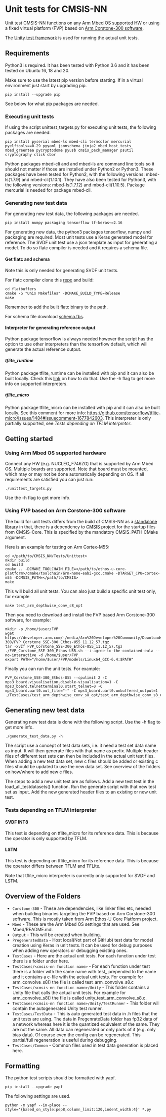 # Unit tests for CMSIS-NN

Unit test CMSIS-NN functions on any [Arm Mbed OS](https://os.mbed.com/mbed-os/) supported HW or using a fixed virtual platform (FVP) based on [Arm Corstone-300 software](https://developer.arm.com/ip-products/subsystem/corstone/corstone-300).

The [Unity test framework](http://www.throwtheswitch.org/unity) is used for running the actual unit tests.

## Requirements

Python3 is required.
It has been tested with Python 3.6 and it has been tested on Ubuntu 16, 18 and 20.

Make sure to use the latest pip version before starting.
If in a virtual environment just start by upgrading pip.

```
pip install --upgrade pip
```

See below for what pip packages are needed.

### Executing unit tests

If using the script unittest_targets.py for executing unit tests, the following packages are needed.

```
pip install pyserial mbed-ls mbed-cli termcolor mercurial pyelftools==0.29 pyyaml jsonschema jinja2 mbed_host_tests mbed_greentea pycryptodome pyusb cmsis_pack_manager psutil cryptography click cbor
```

Python packages mbed-cli and and mbed-ls are command line tools so it should not matter if those are installed under Python2 or Python3. These packages have been tested for Python2, with the following versions: mbed-ls(1.7.9) and mbed-cli(1.10.1). They have also been tested for Python3, with the following versions: mbed-ls(1.7.12) and mbed-cli(1.10.5). Package mercurial is needed for package mbed-cli.

### Generating new test data

For generating new test data, the following packages are needed.

```
pip install numpy packaging tensorflow tf-keras~=2.16
```


For generating new data, the python3 packages tensorflow, numpy and packaging are required. Most unit tests use a Keras generated model for reference. The SVDF unit test use a json template as input for generating a model. To do so flatc compiler is needed and it requires a schema file.

#### Get flatc and schema

Note this is only needed for generating SVDF unit tests.

For flatc compiler clone this [repo](https://github.com/google/flatbuffers) and build:
```
cd flatbuffers
cmake -G "Unix Makefiles" -DCMAKE_BUILD_TYPE=Release
make
```
Remember to add the built flatc binary to the path.

For schema file download [schema.fbs](https://raw.githubusercontent.com/tensorflow/tensorflow/master/tensorflow/lite/schema/schema.fbs).

#### Interpreter for generating reference output
Python package tensorflow is always needed however the script has the option to use other interpreters than the tensorflow default, which will generate the actual reference output.

##### tflite_runtime
Python package tflite_runtime can be installed with pip and it can also be built locally. Check this [link](https://www.tensorflow.org/lite/guide/build_cmake_pip) on how to do that.
Use the -h flag to get more info on supported interpreters.

##### tflite_micro
Python package tflite_micro can be installed with pip and it can also be built locally. See this comment for more info: https://github.com/tensorflow/tflite-micro/issues/1484#issuecomment-1677842603. This interpreter is only partially supported, see *Tests depending on TFLM interpreter*.

## Getting started

### Using Arm Mbed OS supported hardware

Connect any HW (e.g. NUCLEO_F746ZG) that is supported by Arm Mbed OS. Multiple boards are supported. Note that board must be mounted, which may or may not be done automatically depending on OS. If all requirements are satisfied you can just run:

```
./unittest_targets.py
```

Use the -h flag to get more info.

### Using FVP based on Arm Corstone-300 software

The build for unit tests differs from the build of CMSIS-NN as a [standalone library](https://github.com/ARM-software/CMSIS-NN/blob/main/README.md#building-cmsis-nn-as-a-library) in that, there is a dependency to [CMSIS](https://github.com/ARM-software/CMSIS_5) project for the startup files from CMSIS-Core. This is specified by the mandatory CMSIS_PATH CMake argument.


Here is an example for testing on Arm Cortex-M55:

```
cd </path/to/CMSIS_NN/Tests/Unittest>
mkdir build
cd build
cmake .. -DCMAKE_TOOLCHAIN_FILE=</path/to/ethos-u-core-platform>/cmake/toolchain/arm-none-eabi-gcc.cmake -DTARGET_CPU=cortex-m55 -DCMSIS_PATH=</path/to/CMSIS>
make
```

This will build all unit tests. You can also just build a specific unit test only, for example:

```
make test_arm_depthwise_conv_s8_opt
```

Then you need to download and install the FVP based Arm Corstone-300 software, for example:

```
mkdir -p /home/$user/FVP
wget https://developer.arm.com/-/media/Arm%20Developer%20Community/Downloads/OSS/FVP/Corstone-300/FVP_Corstone_SSE-300_Ethos-U55_11.12_57.tgz
tar -xvzf FVP_Corstone_SSE-300_Ethos-U55_11.12_57.tgz
./FVP_Corstone_SSE-300_Ethos-U55.sh --i-agree-to-the-contained-eula --no-interactive -d /home/$user/FVP
export PATH="/home/$user/FVP/models/Linux64_GCC-6.4:$PATH"
```

Finally you can run the unit tests. For example:

```
FVP_Corstone_SSE-300_Ethos-U55 --cpulimit 2 -C mps3_board.visualisation.disable-visualisation=1 -C mps3_board.telnetterminal0.start_telnet=0 -C mps3_board.uart0.out_file="-" -C mps3_board.uart0.unbuffered_output=1 ./TestCases/test_arm_depthwise_conv_s8_opt/test_arm_depthwise_conv_s8_opt.elf
```

## Generating new test data

Generating new test data is done with the following script. Use the -h flag to get more info.

```
./generate_test_data.py -h

```

The script use a concept of test data sets, i.e. it need a test set data name as input. It will then generate files with that name as prefix. Multiple header files of different test sets can then be included in the actual unit test files.
When adding a new test data set, new c files should be added or existing c files should be updated to use the new data set. See overview of the folders on how/where to add new c files.

The steps to add a new unit test are as follows. Add a new test test in the load_all_testdatasets() function. Run the generate script with that new test set as input. Add the new generated header files to an existing or new unit test.

### Tests depending on TFLM interpreter
#### SVDF INT8
This test is depending on tflite_micro for its reference data. This is because the operator is only supported by TFLM.

#### LSTM
This test is depending on tflite_micro for its reference data. This is because the operator differs between TFLM and TFLite.

Note that tflite_micro interpreter is currently only supported for SVDF and LSTM.

## Overview of the Folders

- `Corstone-300` - These are dependencies, like linker files etc, needed when building binaries targeting the FVP based on Arm Corstone-300 software. This is mostly taken from Arm Ethos-U Core Platform project.
- `Mbed` - These are the Arm Mbed OS settings that are used. See Mbed/README.md.
- `Output` - This will be created when building.
- `PregeneratedData` - Host local(Not part of GitHub) test data for model creation using Keras in unit tests. It can be used for debug purposes when
                       adding new operators or debugging existing ones.
- `TestCases` - Here are the actual unit tests. For each function under test there is a folder under here.
- `TestCases/<cmsis-nn function name>` - For each function under test there is a folder with the same name with test_ prepended to the name and it contains a c-file with the actual unit tests. For example for arm_convolve_s8() the file is called test_arm_convolve_s8.c
- `TestCases/<cmsis-nn function name>/Unity` - This folder contains a Unity file that calls the actual unit tests. For example for arm_convolve_s8() the file is called unity_test_arm_convolve_s8.c.
- `TestCases/<cmsis-nn function name>/Unity/TestRunner` - This folder will contain the autogenerated Unity test runner.
- `TestCases/TestData` - This is auto generated test data in .h files that the unit tests are using. The data in PregenrateData folder has fp32 data of a network whereas  here it is the quantized equivalent of the same. They are not the same. All data can regenerated or only parts of it (e.g. only bias data). Of course even the config can be regenerated. This partial/full regeneration is useful during debugging.
- `TestCases/Common` - Common files used in test data generation is placed here.

## Formatting

The python test scripts should be formatted with yapf.

```
pip install --upgrade yapf
```

The following settings are used.

```
python -m yapf --in-place --style='{based_on_style:pep8,column_limit:120,indent_width:4}' *.py
```